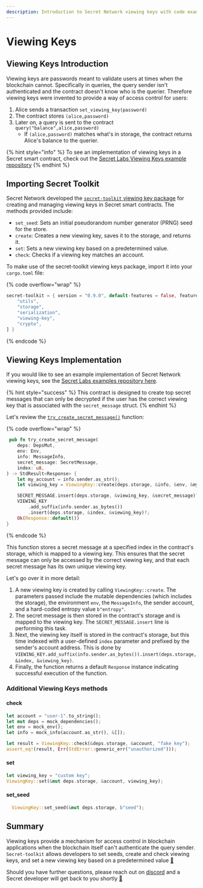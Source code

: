 ```yaml
---
description: Introduction to Secret Network viewing keys with code examples
---
```


# Viewing Keys

## Viewing Keys Introduction

Viewing keys are passwords meant to validate users at times when the blockchain cannot. Specifically in queries, the query sender isn't authenticated and the contract doesn't know who is the querier. Therefore viewing keys were invented to provide a way of access control for users:

1. Alice sends a transaction `set_viewing_key(password)`
2. The contract stores `(alice,password)`
3. Later on, a query is sent to the contract `query("balance",alice,password)`
   * If `(alice,password)` matches what's in storage, the contract returns Alice's balance to the querier.

{% hint style="info" %}
To see an implementation of viewing keys in a Secret smart contract, check out the [Secret Labs Viewing Keys example repository](https://github.com/scrtlabs/examples/tree/master/secret-viewing-keys/secret-viewing-keys-contract/src)&#x20;
{% endhint %}

## Importing Secret Toolkit &#x20;

Secret Network developed the [`secret-toolkit` viewing key package](https://github.com/scrtlabs/secret-toolkit/blob/master/packages/viewing\_key/src/lib.rs) for creating and managing viewing keys in Secret smart contracts.  The methods provided include:

* `set_seed`: Sets an initial pseudorandom number generator (PRNG) seed for the store.
* `create`: Creates a new viewing key, saves it to the storage, and returns it.
* `set`: Sets a new viewing key based on a predetermined value.
* `check`: Checks if a viewing key matches an account.

To make use of the secret-toolkit viewing keys package, import it into your `cargo.toml` file:

{% code overflow="wrap" %}
```rust
secret-toolkit = { version = "0.9.0", default-features = false, features = [
    "utils",
    "storage",
    "serialization",
    "viewing-key",
    "crypto",
] }
```
{% endcode %}

## Viewing Keys Implementation

If you would like to see an example implementation of Secret Network viewing keys, see the [Secret Labs examples repository here](https://github.com/scrtlabs/examples/blob/master/secret-viewing-keys/secret-viewing-keys-contract/src/contract.rs).&#x20;

{% hint style="success" %}
This contract is designed to create top secret messages that can only be decrypted if the user has the correct viewing key that is associated with the `secret_message` struct.&#x20;
{% endhint %}

Let's review the [`try_create_secret_message()`](https://github.com/scrtlabs/examples/blob/b6d960134310bad1a7354dce63503a6fb667d514/secret-viewing-keys/secret-viewing-keys-contract/src/contract.rs#L33) function:

{% code overflow="wrap" %}
```rust
 pub fn try_create_secret_message(
    deps: DepsMut,
    env: Env,
    info: MessageInfo,
    secret_message: SecretMessage,
    index: u8,
) -> StdResult<Response> {
    let my_account = info.sender.as_str();
    let viewing_key = ViewingKey::create(deps.storage, &info, &env, &my_account, b"entropy");

    SECRET_MESSAGE.insert(deps.storage, &viewing_key, &secret_message)?;
    VIEWING_KEY
        .add_suffix(info.sender.as_bytes())
        .insert(deps.storage, &index, &viewing_key)?;
    Ok(Response::default())
}
```
{% endcode %}

This function stores a secret message at a specified index in the contract's storage, which is mapped to a viewing key. This ensures that the secret message can only be accessed by the correct viewing key, and that each secret message has its own unique viewing key.&#x20;

Let's go over it in more detail:

1. A new viewing key is created by calling `ViewingKey::create`. The parameters passed include the mutable dependencies (which includes the storage), the environment `env`, the `MessageInfo`, the sender account, and a hard-coded entropy value `b"entropy"`.
2. The secret message is then stored in the contract's storage and is mapped to the viewing key. The `SECRET_MESSAGE.insert` line is performing this task.
3. Next, the viewing key itself is stored in the contract's storage, but this time indexed with a user-defined `index` parameter and prefixed by the sender's account address. This is done by `VIEWING_KEY.add_suffix(info.sender.as_bytes()).insert(deps.storage, &index, &viewing_key)`.
4. Finally, the function returns a default `Response` instance indicating successful execution of the function.

### Additional Viewing Keys methods&#x20;

#### check

```rust
let account = "user-1".to_string();
let mut deps = mock_dependencies();
let env = mock_env();
let info = mock_info(account.as_str(), &[]);

let result = ViewingKey::check(&deps.storage, &account, "fake key");
assert_eq!(result, Err(StdError::generic_err("unauthorized")));
```

#### set

```rust
let viewing_key = "custom key";
ViewingKey::set(&mut deps.storage, &account, viewing_key);
```

#### set\_seed

```rust
  ViewingKey::set_seed(&mut deps.storage, b"seed");
```

## Summary

Viewing keys provide a mechanism for access control in blockchain applications when the blockchain itself can't authenticate the query sender. `Secret-toolkit` allows developers to set seeds, create and check viewing keys, and set a new viewing key based on a predetermined value [🎉](https://emojipedia.org/party-popper/)

Should you have further questions, please reach out on [discord](https://discord.com/channels/360051864110235648/603225118545674241) and a Secret developer will get back to you shortly [🚀](https://emojipedia.org/rocket/)
